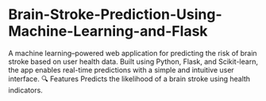 # Brain-Stroke-Prediction-Using-Machine-Learning-and-Flask
A machine learning–powered web application for predicting the risk of brain stroke based on user health data. Built using Python, Flask, and Scikit-learn, the app enables real-time predictions with a simple and intuitive user interface.  🔍 Features Predicts the likelihood of a brain stroke using health indicators.  
